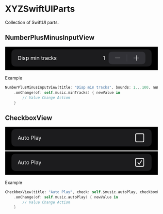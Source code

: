 # XYZSwiftUIParts

Collection of SwiftUI parts.

## NumberPlusMinusInputView
![](https://github.com/cloudsquare22/XYZSwiftUIParts/blob/main/docresource/numberplusminusinputview.png)

Example
``` swift
NumberPlusMinusInputView(title: "Disp min tracks", bounds: 1...100, number: self.$music.minTracks)
    .onChange(of: self.music.minTracks) { newValue in
        // Value Change Action
    }
```

## CheckboxView
![](https://github.com/cloudsquare22/XYZSwiftUIParts/blob/main/docresource/checkboxview_off.png)
![](https://github.com/cloudsquare22/XYZSwiftUIParts/blob/main/docresource/checkboxview_on.png)

Example
``` swift
CheckboxView(title: "Auto Play", check: self.$music.autoPlay, checkboxFont: .title)
    .onChange(of: self.music.autoPlay) { newValue in
        // Value Change Action
    }
```
